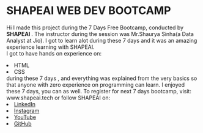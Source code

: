 # SHAPEAI WEB DEV BOOTCAMP
Hi I made this project during the 7 Days Free Bootcamp, conducted by <b> SHAPEAI </b>.
The instructor during the session was Mr.Shaurya Sinha(a Data Analyst at Jio). I got to learn alot during these 7 days and it was an amazing experience learning with SHAPEAI.<br>I got to have hands on experience on:
<li>HTML
<li>CSS
<br>during these 7 days , and everything was explained from the very basics so that  anyone  with zero experience on programming can learn.
I enjoyed these 7 days, you can as well. To register for next 7 days bootcamp, visit: www.shapeai.tech
or follow SHAPEAI on:
<li><a href="https://in.linkedin.com/company/shapeai">LinkedIn</a> <li><a href="https://www.instagram.com/shape.ai/7hl=en">Instagram</a> <li><a href="https://www.youtube.com/channel/UCTUvDLTW9meuDXWcbmISPdA">YouTube</a>
<li><a href="https://github.com/shapeai">GitHub</a>
